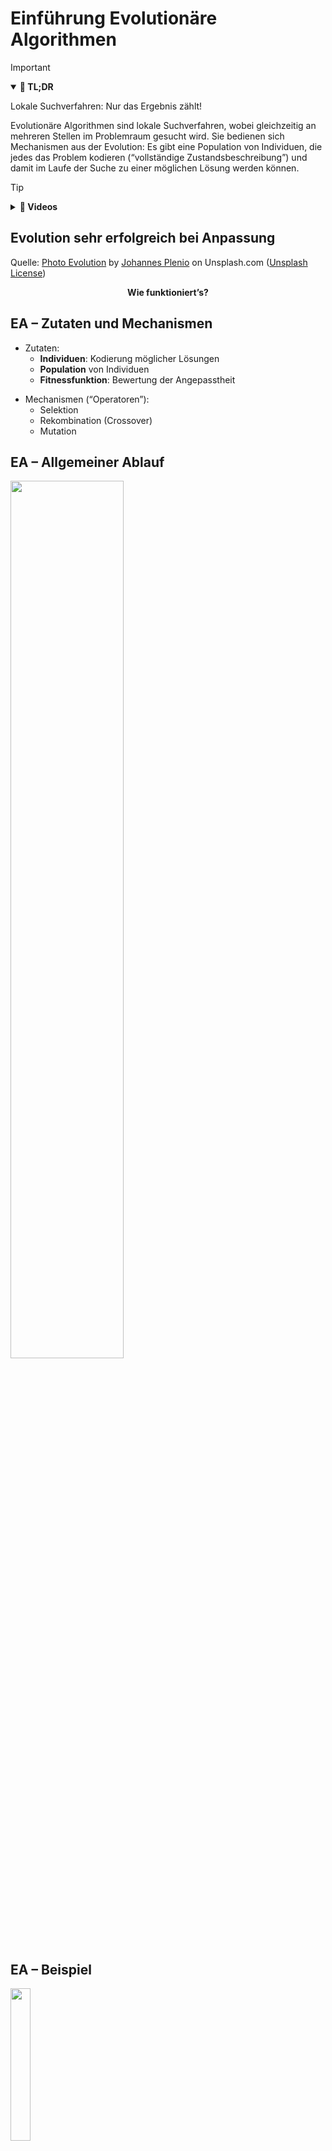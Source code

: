 # Einführung Evolutionäre Algorithmen

> [!IMPORTANT]
>
> <details open>
>
> <summary><strong>🎯 TL;DR</strong></summary>
>
> Lokale Suchverfahren: Nur das Ergebnis zählt!
>
> Evolutionäre Algorithmen sind lokale Suchverfahren, wobei gleichzeitig
> an mehreren Stellen im Problemraum gesucht wird. Sie bedienen sich
> Mechanismen aus der Evolution: Es gibt eine Population von Individuen,
> die jedes das Problem kodieren (“vollständige Zustandsbeschreibung”)
> und damit im Laufe der Suche zu einer möglichen Lösung werden können.
>
> </details>

> [!TIP]
>
> <details>
>
> <summary><strong>🎦 Videos</strong></summary>
>
> - [VL Einführung Evolutionäre
>   Algorithmen](https://youtu.be/pKdKcPLI7V4)
>
> </details>

## Evolution sehr erfolgreich bei Anpassung

Quelle: [Photo Evolution](https://unsplash.com/photos/aWDgqexSxA0) by
[Johannes Plenio](https://unsplash.com/@jplenio) on Unsplash.com
([Unsplash License](https://unsplash.com/license))

<div align="center">

**Wie funktioniert’s?**

</div>

## EA – Zutaten und Mechanismen

- Zutaten:
  - **Individuen**: Kodierung möglicher Lösungen
  - **Population** von Individuen
  - **Fitnessfunktion**: Bewertung der Angepasstheit

<!-- -->

- Mechanismen (“Operatoren”):
  - Selektion
  - Rekombination (Crossover)
  - Mutation

## EA – Allgemeiner Ablauf

<img src="images/ea_prinz.png" width="60%">

## EA – Beispiel

<img src="images/4-queens-example.png" width="25%">

Jedes Individuum kodiert ein Spielfeld mit einer konkreten Anordnung
**aller** Königinnen =\> **Vollständige Zustandsbeschreibung**.

Dabei korrespondiert der Index in das Array des Individuums mit der
jeweiligen Spalte des Spielfelds. Die Zahl an einer Arrayposition gibt
dann an, in welcher Zeile in dieser Spalte eine Königin ist.

Crossover: Die ausgewählten Individuen werden an der selben Stelle
aufgetrennt und die Hälften verkreuzt zu zwei neuen Individuen
zusammengesetzt. Es entstehen zwei neue Anordnungen der Königinnen (zwei
neue Spielfelder).

## EA – Strömungen

1.  **Genetische Algorithmen** (GA)
    - Holland und Goldberg (ab 1960)
    - Binäre Lösungsrepräsentation (Bitstring):
      $`\mathbf{g} = (g_1, \dots, g_m)\in \{ 0,1\}^m`$
    - Fitnessbasierte stochastische Selektion
    - $`\mu`$ Eltern erzeugen $`\mu`$ Kinder

<!-- -->

1.  **Evolutionsstrategien** (ES)
    - Rechenberg und Schwefel (ab 1960)
    - Kodierung reellwertiger Parameter:
      $`\mathbf{g} = (\mathbf{x}, \mathbf{\sigma})`$ mit
      $`\mathbf{x} = (x_1, \dots, x_n) \in \mathbb{R}^n`$
    - $`\mu`$ Eltern erzeugen $`\lambda`$ Kinder mit $`\mu \le \lambda`$

<!-- -->

1.  **Evolutionäre Programmierung** (EP)

*Hinweis*: Häufig finden sich Mischformen, beispielsweise GA mit
reellwertigen Parametern

*Hinweis*: Im Folgenden werden **Genetische Algorithmen** (GA)
betrachtet. Sie finden jeweils Hinweise auf die Gestaltung der
Operatoren bei ES.

## Anwendungsbeispiele für Evolutionäre Algorithmen

- Berechnung und Konstruktion komplexer Bauteile: beispielsweise
  Tragflächenprofile (Flugzeuge), Brücken oder Fahrzeugteile unter
  Berücksichtigung bestimmter Nebenbedingungen
- Scheduling-Probleme: Erstellung von Stunden- und Raumplänen oder
  Fahrplänen
- Berechnung verteilter Netzwerktopologien: Wasserversorgung,
  Stromversorgung, Mobilfunk
- Layout elektronischer Schaltkreise

## Wrap-Up

Lokale Suchverfahren: Nur das Ergebnis zählt!

- Evolutionäre Algorithmen: Unterschied GA und ES (grober Überblick)

## 📖 Zum Nachlesen

- Russell und Norvig ([2020](#ref-Russell2020)): GA: Abschnitt 4.1.4
- Schwefel ([1995](#ref-Schwefel1995)): Originalarbeit zu
  Evolutionsstrategien
- Michalewicz ([1996](#ref-Michalewicz1996))
- Bäck ([1996](#ref-Baeck1996))
- Nissen ([1997](#ref-Nissen1997))

> [!NOTE]
>
> <details>
>
> <summary><strong>✅ Lernziele</strong></summary>
>
> - k2: Ich kann die Problematik der lokalen Minima bei
>   Gradientenverfahren erklären
> - k2: Ich kann einen Überblick über die verschiedenen Strömungen bei
>   EA/GA darstellen
> - k2: Ich kann den prinzipiellen Ablauf von Genetischen Algorithmen an
>   einem Beispiel erklären
>
> </details>

------------------------------------------------------------------------

> [!NOTE]
>
> <details>
>
> <summary><strong>👀 Quellen</strong></summary>
>
> <div id="refs" class="references csl-bib-body hanging-indent"
> entry-spacing="0">
>
> <div id="ref-Baeck1996" class="csl-entry">
>
> Bäck, T. 1996. *Evolutionary Algorithms in Theory and Praxis*. Oxford
> University Press.
>
> </div>
>
> <div id="ref-Michalewicz1996" class="csl-entry">
>
> Michalewicz, Z. 1996. *Genetic Algorithms + Data Structures =
> Evolution Programs*. Springer.
>
> </div>
>
> <div id="ref-Nissen1997" class="csl-entry">
>
> Nissen, V. 1997. *Einführung in Evolutionäre Algorithmen*.
> Vieweg+Teubner Verlag.
>
> </div>
>
> <div id="ref-Russell2020" class="csl-entry">
>
> Russell, S., und P. Norvig. 2020. *Artificial Intelligence: A Modern
> Approach*. 4th Edition. Pearson. <http://aima.cs.berkeley.edu>.
>
> </div>
>
> <div id="ref-Schwefel1995" class="csl-entry">
>
> Schwefel, H. P. 1995. *Evolution and Optimum Seeking*. Wiley.
>
> </div>
>
> </div>
>
> </details>

------------------------------------------------------------------------

<img src="https://licensebuttons.net/l/by-sa/4.0/88x31.png" width="10%">

Unless otherwise noted, this work is licensed under CC BY-SA 4.0.

**Exceptions:**

- [Photo Evolution](https://unsplash.com/photos/aWDgqexSxA0) by
  [Johannes Plenio](https://unsplash.com/@jplenio) on Unsplash.com
  ([Unsplash License](https://unsplash.com/license))

<blockquote><p><sup><sub><strong>Last modified:</strong> 771d815 (tooling: rename 'origin' to 'credits', 2025-08-22)<br></sub></sup></p></blockquote>
